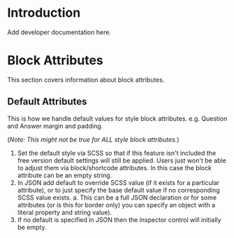 # Introduction

Add developer documentation here.

# Block Attributes

This section covers information about block attributes.

## Default Attributes

This is how we handle default values for style block attributes. e.g. Question and Answer margin and padding.

(*Note: This might not be true for ALL style block attributes.*)

1. Set the default style via SCSS so that if this feature isn't included the free version default settings will still be applied. Users just won't be able to adjust them via block/shortcode attributes. In this case the block attribute can be an empty string.
2. In JSON add default to override SCSS value (if it exists for a particular attribute), or to just specify the base default value if no corresponding SCSS value exists.
    a. This can be a full JSON declaration or for some attributes (or is this for border only) you can specify an object with a literal property and string value).
4. If no default is specified in JSON then the inspector control will initially be empty.
